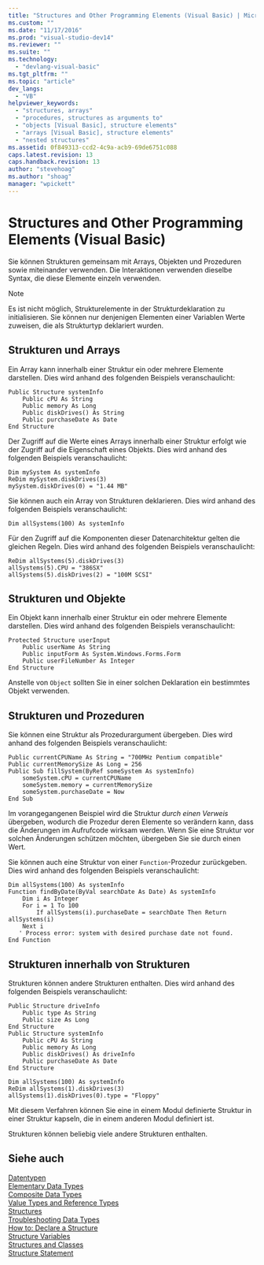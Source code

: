 ```yaml
---
title: "Structures and Other Programming Elements (Visual Basic) | Microsoft Docs"
ms.custom: ""
ms.date: "11/17/2016"
ms.prod: "visual-studio-dev14"
ms.reviewer: ""
ms.suite: ""
ms.technology: 
  - "devlang-visual-basic"
ms.tgt_pltfrm: ""
ms.topic: "article"
dev_langs: 
  - "VB"
helpviewer_keywords: 
  - "structures, arrays"
  - "procedures, structures as arguments to"
  - "objects [Visual Basic], structure elements"
  - "arrays [Visual Basic], structure elements"
  - "nested structures"
ms.assetid: 0f849313-ccd2-4c9a-acb9-69de6751c088
caps.latest.revision: 13
caps.handback.revision: 13
author: "stevehoag"
ms.author: "shoag"
manager: "wpickett"
---
```

# Structures and Other Programming Elements (Visual Basic)
Sie können Strukturen gemeinsam mit Arrays, Objekten und Prozeduren sowie miteinander verwenden.  Die Interaktionen verwenden dieselbe Syntax, die diese Elemente einzeln verwenden.  
  
> [!NOTE]
>  Es ist nicht möglich, Strukturelemente in der Strukturdeklaration zu initialisieren.  Sie können nur denjenigen Elementen einer Variablen Werte zuweisen, die als Strukturtyp deklariert wurden.  
  
## Strukturen und Arrays  
 Ein Array kann innerhalb einer Struktur ein oder mehrere Elemente darstellen.  Dies wird anhand des folgenden Beispiels veranschaulicht:  
  
```vb#  
Public Structure systemInfo  
    Public cPU As String  
    Public memory As Long  
    Public diskDrives() As String  
    Public purchaseDate As Date  
End Structure   
```  
  
 Der Zugriff auf die Werte eines Arrays innerhalb einer Struktur erfolgt wie der Zugriff auf die Eigenschaft eines Objekts.  Dies wird anhand des folgenden Beispiels veranschaulicht:  
  
```vb#  
Dim mySystem As systemInfo  
ReDim mySystem.diskDrives(3)  
mySystem.diskDrives(0) = "1.44 MB"  
```  
  
 Sie können auch ein Array von Strukturen deklarieren.  Dies wird anhand des folgenden Beispiels veranschaulicht:  
  
```vb#  
Dim allSystems(100) As systemInfo  
```  
  
 Für den Zugriff auf die Komponenten dieser Datenarchitektur gelten die gleichen Regeln.  Dies wird anhand des folgenden Beispiels veranschaulicht:  
  
```vb#  
ReDim allSystems(5).diskDrives(3)  
allSystems(5).CPU = "386SX"  
allSystems(5).diskDrives(2) = "100M SCSI"  
```  
  
## Strukturen und Objekte  
 Ein Objekt kann innerhalb einer Struktur ein oder mehrere Elemente darstellen.  Dies wird anhand des folgenden Beispiels veranschaulicht:  
  
```vb#  
Protected Structure userInput  
    Public userName As String  
    Public inputForm As System.Windows.Forms.Form  
    Public userFileNumber As Integer  
End Structure  
```  
  
 Anstelle von `Object` sollten Sie in einer solchen Deklaration ein bestimmtes Objekt verwenden.  
  
## Strukturen und Prozeduren  
 Sie können eine Struktur als Prozedurargument übergeben.  Dies wird anhand des folgenden Beispiels veranschaulicht:  
  
```vb#  
Public currentCPUName As String = "700MHz Pentium compatible"  
Public currentMemorySize As Long = 256  
Public Sub fillSystem(ByRef someSystem As systemInfo)  
    someSystem.cPU = currentCPUName  
    someSystem.memory = currentMemorySize  
    someSystem.purchaseDate = Now  
End Sub  
```  
  
 Im vorangegangenen Beispiel wird die Struktur *durch einen Verweis* übergeben, wodurch die Prozedur deren Elemente so verändern kann, dass die Änderungen im Aufrufcode wirksam werden.  Wenn Sie eine Struktur vor solchen Änderungen schützen möchten, übergeben Sie sie durch einen Wert.  
  
 Sie können auch eine Struktur von einer `Function`\-Prozedur zurückgeben.  Dies wird anhand des folgenden Beispiels veranschaulicht:  
  
```vb#  
Dim allSystems(100) As systemInfo  
Function findByDate(ByVal searchDate As Date) As systemInfo  
    Dim i As Integer  
    For i = 1 To 100  
        If allSystems(i).purchaseDate = searchDate Then Return allSystems(i)  
    Next i  
   ' Process error: system with desired purchase date not found.  
End Function  
```  
  
## Strukturen innerhalb von Strukturen  
 Strukturen können andere Strukturen enthalten.  Dies wird anhand des folgenden Beispiels veranschaulicht:  
  
```vb#  
Public Structure driveInfo  
    Public type As String  
    Public size As Long  
End Structure  
Public Structure systemInfo  
    Public cPU As String  
    Public memory As Long  
    Public diskDrives() As driveInfo  
    Public purchaseDate As Date  
End Structure  
```  
  
```vb#  
Dim allSystems(100) As systemInfo  
ReDim allSystems(1).diskDrives(3)  
allSystems(1).diskDrives(0).type = "Floppy"  
```  
  
 Mit diesem Verfahren können Sie eine in einem Modul definierte Struktur in einer Struktur kapseln, die in einem anderen Modul definiert ist.  
  
 Strukturen können beliebig viele andere Strukturen enthalten.  
  
## Siehe auch  
 [Datentypen](../../../../visual-basic/programming-guide/language-features/data-types/index.md)   
 [Elementary Data Types](../../../../visual-basic/programming-guide/language-features/data-types/elementary-data-types.md)   
 [Composite Data Types](../../../../visual-basic/programming-guide/language-features/data-types/composite-data-types.md)   
 [Value Types and Reference Types](../../../../visual-basic/programming-guide/language-features/data-types/value-types-and-reference-types.md)   
 [Structures](../../../../visual-basic/programming-guide/language-features/data-types/structures.md)   
 [Troubleshooting Data Types](../../../../visual-basic/programming-guide/language-features/data-types/troubleshooting-data-types.md)   
 [How to: Declare a Structure](../../../../visual-basic/programming-guide/language-features/data-types/how-to-declare-a-structure.md)   
 [Structure Variables](../../../../visual-basic/programming-guide/language-features/data-types/structure-variables.md)   
 [Structures and Classes](../../../../visual-basic/programming-guide/language-features/data-types/structures-and-classes.md)   
 [Structure Statement](../../../../visual-basic/language-reference/statements/structure-statement.md)